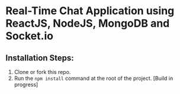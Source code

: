# Real-Time Chat Application using ReactJS, NodeJS, MongoDB and Socket.io

## Installation Steps:

1. Clone or fork this repo.
2. Run the `npm install` command at the root of the project.
   [Build in progress]
